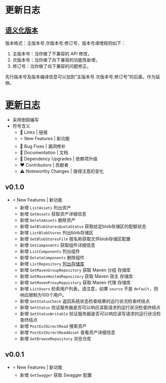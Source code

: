 # 更新日志

## [语义化版本](https://semver.org/lang/zh-CN/)

版本格式：主版本号.次版本号.修订号，版本号递增规则如下：

1. 主版本号：当你做了不兼容的 API 修改，
2. 次版本号：当你做了向下兼容的功能性新增，
3. 修订号：当你做了向下兼容的问题修正。

先行版本号及版本编译信息可以加到“主版本号.次版本号.修订号”的后面，作为延伸。

# [更新日志](#更新日志)

- 采用倒叙编写
- 符号含义
    - 📗 Links | 链接
    - ⭐ New Features | 新功能
    - 🐞 Bug Fixes | 漏洞修补
    - 📔 Documentation | 文档
    - 🔨 Dependency Upgrades | 依赖项升级
    - ❤ Contributors | 贡献者
    - ⚠️ Noteworthy Changes | 值得注意的变化

## v0.1.0

- ⭐ New Features | 新功能
    - 新增 `ListAssets` 列出资产
    - 新增 `GetAssets` 获取资产详细信息
    - 新增 `DeleteAssets` 删除资产
    - 新增 `GetBlobStoresQuotaStatus` 获取给定blob存储区的配额状态
    - 新增 `ListBlobStores` 列出blob存储区
    - 新增 `GetBlobStoresFile` 按名称获取文件blob存储区配置
    - 新增 `GetComponents` 获取组件详细信息
    - 新增 `ListComponents` 列出组件
    - 新增 `DeleteComponents` 删除组件
    - 新增 `ListRepository`
      [列出存储库](https://help.sonatype.com/repomanager3/integrations/rest-and-integration-api/repositories-api)
    - 新增 `GetMavenGroupRepository` 获取 Maven 分组 存储库
    - 新增 `GetMavenHostedRepository` 获取 Maven 宿主 存储库
    - 新增 `GetMavenProxyRepository` 获取 Maven 代理 存储库
    - 新增 `ListUsers` 检索用户列表。请注意，如果 `source` 不是 `default`，则响应限制为100个用户。
    - 新增 `GetStatusCheck` 返回系统状态检查结果的运行状况检查终结点
    - 新增 `GetStatus` 验证服务器是否可以响应读取请求的运行状况检查终结点
    - 新增 `GetStatusWritable` 验证服务器是否可以响应读写请求的运行状况检查终结点 
    - 新增 `PostExtDirectRead` 搜索资产
    - 新增 `PostExtDirectReadAsset` 查看资产详细信息
    - 新增 `GetBrowseRepository` 浏览仓库

## v0.0.1

- ⭐ New Features | 新功能
    - 新增 `GetSwagger` 获取 Swagger 配置
